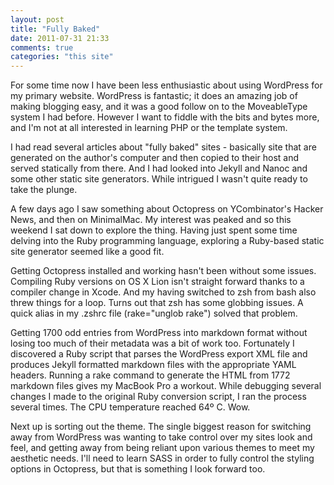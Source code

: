 ```yaml
---
layout: post
title: "Fully Baked"
date: 2011-07-31 21:33
comments: true
categories: "this site"
---
```

For some time now I have been less enthusiastic about using WordPress for my primary website. WordPress is fantastic; it does an amazing job of making blogging easy, and it was a good follow on to the MoveableType system I had before. However I want to fiddle with the bits and bytes more, and I'm not at all interested in learning PHP or the template system.

I had read several articles about "fully baked" sites - basically site that are generated on the author's computer and then copied to their host and served statically from there. And I had looked into Jekyll and Nanoc and some other static site generators. While intrigued I wasn't quite ready to take the plunge.

A few days ago I saw something about Octopress on YCombinator's Hacker News, and then on MinimalMac. My interest was peaked and so this weekend I sat down to explore the thing. Having just spent some time delving into the Ruby programming language, exploring a Ruby-based static site generator seemed like a good fit.

Getting Octopress installed and working hasn't been without some issues. Compiling Ruby versions on OS X Lion isn't straight forward thanks to a compiler change in Xcode. And my having switched to zsh from bash also threw things for a loop. Turns out that zsh has some globbing issues. A quick alias in my .zshrc file (rake="unglob rake") solved that problem.

Getting 1700 odd entries from WordPress into markdown format without losing too much of their metadata was a bit of work too. Fortunately I discovered a Ruby script that parses the WordPress export XML file and produces Jekyll formatted markdown files with the appropriate YAML headers. Running a rake command to generate the HTML from 1772 markdown files gives my MacBook Pro a workout. While debugging several changes I made to the original Ruby conversion script, I ran the process several times. The CPU temperature reached 64º C. Wow.

Next up is sorting out the theme. The single biggest reason for switching away from WordPress was wanting to take control over my sites look and feel, and getting away from being reliant upon various themes to meet my aesthetic needs. I'll need to learn SASS in order to fully control the styling options in Octopress, but that is something I look forward too.
